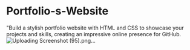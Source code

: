 # Portfolio-s-Website
"Build a stylish portfolio website with HTML and CSS to showcase your projects and skills, creating an impressive online presence for GitHub.
![Uploading Screenshot (95).png…]()

